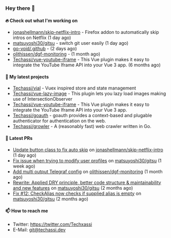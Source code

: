 ### Hey there 👋

#### 🔥 Check out what I'm working on


- [jonashellmann/skip-netflix-intro](https://github.com/jonashellmann/skip-netflix-intro) - Firefox addon to automatically skip intros on Netflix (1 day ago)
- [matsuyoshi30/gitsu](https://github.com/matsuyoshi30/gitsu) - switch git user easily (1 day ago)
- [go-void/.github](https://github.com/go-void/.github) -  (2 days ago)
- [olithissen/dgf-monitoring](https://github.com/olithissen/dgf-monitoring) -  (1 month ago)
- [Techassi/vue-youtube-iframe](https://github.com/Techassi/vue-youtube-iframe) - This Vue plugin makes it easy to integrate the YouTube Iframe API into your Vue 3 app. (6 months ago)

#### 🧪 My latest projects


- [Techassi/vial](https://github.com/Techassi/vial) - Vuex inspired store and state management
- [Techassi/vue-lazy-image](https://github.com/Techassi/vue-lazy-image) - This plugin lets you lazy load images making use of IntersectionObserver
- [Techassi/vue-youtube-iframe](https://github.com/Techassi/vue-youtube-iframe) - This Vue plugin makes it easy to integrate the YouTube Iframe API into your Vue 3 app.
- [Techassi/goauth](https://github.com/Techassi/goauth) - goauth provides a context-based and plugable authenticator for authentication on the web.
- [Techassi/growler](https://github.com/Techassi/growler) - A (reasonably fast) web crawler written in Go.

#### 🙌 Latest PRs


- [Update button class to fix auto skip](https://github.com/jonashellmann/skip-netflix-intro/pull/1) on [jonashellmann/skip-netflix-intro](https://github.com/jonashellmann/skip-netflix-intro) (1 day ago)
- [Fix issue when trying to modify user profiles](https://github.com/matsuyoshi30/gitsu/pull/20) on [matsuyoshi30/gitsu](https://github.com/matsuyoshi30/gitsu) (1 week ago)
- [Add multi output Telegraf config](https://github.com/olithissen/dgf-monitoring/pull/2) on [olithissen/dgf-monitoring](https://github.com/olithissen/dgf-monitoring) (1 month ago)
- [Rewrite: Applied DRY principle, better code structure &amp; maintainability and new features](https://github.com/matsuyoshi30/gitsu/pull/16) on [matsuyoshi30/gitsu](https://github.com/matsuyoshi30/gitsu) (2 months ago)
- [Fix #12: CheckAlias now checks if supplied alias is empty](https://github.com/matsuyoshi30/gitsu/pull/15) on [matsuyoshi30/gitsu](https://github.com/matsuyoshi30/gitsu) (2 months ago)

#### 📫 How to reach me

- Twitter: https://twitter.com/Techxassi
- E-Mail: git@techassi.dev